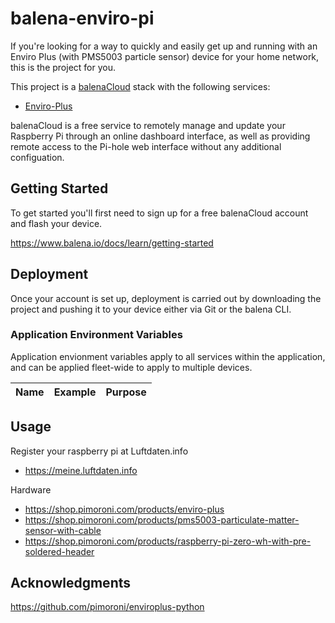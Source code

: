 # balena-enviro-pi

If you're looking for a way to quickly and easily get up and running with an Enviro Plus (with PMS5003 particle sensor) device for your home network, this is the project for you.

This project is a [balenaCloud](https://www.balena.io/cloud) stack with the following services:

* [Enviro-Plus](https://github.com/pimoroni/enviroplus-python)

balenaCloud is a free service to remotely manage and update your Raspberry Pi through an online dashboard interface, as well as providing remote access to the Pi-hole web interface without any additional configuation.

## Getting Started

To get started you'll first need to sign up for a free balenaCloud account and flash your device.

<https://www.balena.io/docs/learn/getting-started>

## Deployment

Once your account is set up, deployment is carried out by downloading the project and pushing it to your device either via Git or the balena CLI.

### Application Environment Variables

Application envionment variables apply to all services within the application, and can be applied fleet-wide to apply to multiple devices.

|Name|Example|Purpose|
|---|---|---|

## Usage

Register your raspberry pi at Luftdaten.info
* <https://meine.luftdaten.info>

Hardware
* <https://shop.pimoroni.com/products/enviro-plus>
* <https://shop.pimoroni.com/products/pms5003-particulate-matter-sensor-with-cable>
* <https://shop.pimoroni.com/products/raspberry-pi-zero-wh-with-pre-soldered-header>

## Acknowledgments

https://github.com/pimoroni/enviroplus-python
